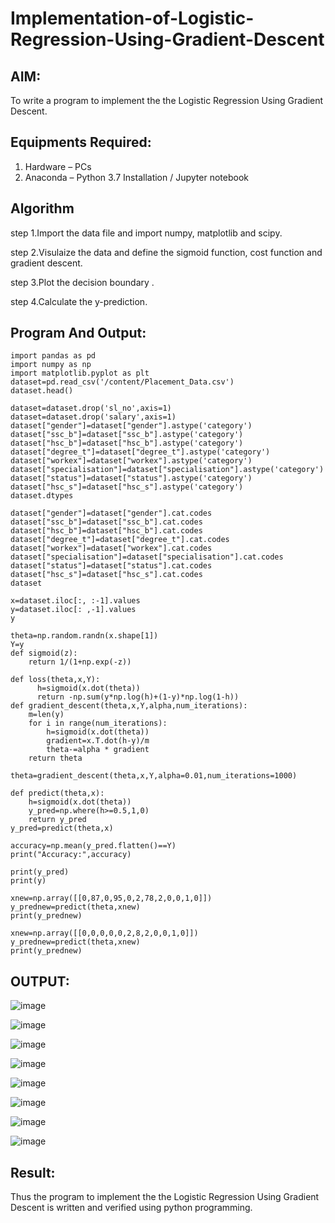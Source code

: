 # Implementation-of-Logistic-Regression-Using-Gradient-Descent

## AIM:
To write a program to implement the the Logistic Regression Using Gradient Descent.

## Equipments Required:
1. Hardware – PCs
2. Anaconda – Python 3.7 Installation / Jupyter notebook

## Algorithm

step 1.Import the data file and import numpy, matplotlib and scipy.

step 2.Visulaize the data and define the sigmoid function, cost function and gradient descent.

step 3.Plot the decision boundary .

step 4.Calculate the y-prediction.


## Program And Output:
```
import pandas as pd
import numpy as np
import matplotlib.pyplot as plt
dataset=pd.read_csv('/content/Placement_Data.csv')
dataset.head()

dataset=dataset.drop('sl_no',axis=1)
dataset=dataset.drop('salary',axis=1)
dataset["gender"]=dataset["gender"].astype('category')
dataset["ssc_b"]=dataset["ssc_b"].astype('category')
dataset["hsc_b"]=dataset["hsc_b"].astype('category')
dataset["degree_t"]=dataset["degree_t"].astype('category')
dataset["workex"]=dataset["workex"].astype('category')
dataset["specialisation"]=dataset["specialisation"].astype('category')
dataset["status"]=dataset["status"].astype('category')
dataset["hsc_s"]=dataset["hsc_s"].astype('category')
dataset.dtypes

dataset["gender"]=dataset["gender"].cat.codes
dataset["ssc_b"]=dataset["ssc_b"].cat.codes
dataset["hsc_b"]=dataset["hsc_b"].cat.codes
dataset["degree_t"]=dataset["degree_t"].cat.codes
dataset["workex"]=dataset["workex"].cat.codes
dataset["specialisation"]=dataset["specialisation"].cat.codes
dataset["status"]=dataset["status"].cat.codes
dataset["hsc_s"]=dataset["hsc_s"].cat.codes
dataset

x=dataset.iloc[:, :-1].values
y=dataset.iloc[: ,-1].values
y

theta=np.random.randn(x.shape[1])
Y=y
def sigmoid(z):
    return 1/(1+np.exp(-z))

def loss(theta,x,Y):
      h=sigmoid(x.dot(theta))
      return -np.sum(y*np.log(h)+(1-y)*np.log(1-h))
def gradient_descent(theta,x,Y,alpha,num_iterations):
    m=len(y)
    for i in range(num_iterations):
        h=sigmoid(x.dot(theta))
        gradient=x.T.dot(h-y)/m
        theta-=alpha * gradient
    return theta

theta=gradient_descent(theta,x,Y,alpha=0.01,num_iterations=1000)

def predict(theta,x):
    h=sigmoid(x.dot(theta))
    y_pred=np.where(h>=0.5,1,0)
    return y_pred
y_pred=predict(theta,x)

accuracy=np.mean(y_pred.flatten()==Y)
print("Accuracy:",accuracy)

print(y_pred)
print(y)

xnew=np.array([[0,87,0,95,0,2,78,2,0,0,1,0]])
y_prednew=predict(theta,xnew)
print(y_prednew)

xnew=np.array([[0,0,0,0,0,2,8,2,0,0,1,0]])
y_prednew=predict(theta,xnew)
print(y_prednew)
```

## OUTPUT:


![image](https://github.com/user-attachments/assets/10d6ffc6-2460-40ec-a746-11ee4997f0b9)


![image](https://github.com/user-attachments/assets/74c40643-5548-4f8c-b712-9550807ba2d5)


![image](https://github.com/user-attachments/assets/d03a9e64-8aa5-47be-acfb-aadd038392cc)


![image](https://github.com/user-attachments/assets/2e19f9e6-327f-41a0-a418-9f358766da4c)

![image](https://github.com/user-attachments/assets/f8c5f201-99db-4755-ab66-b0ef72fb25cb)


![image](https://github.com/user-attachments/assets/2c293d75-eed7-4493-9786-4bc15ac0e3ce)


![image](https://github.com/user-attachments/assets/575efd3b-6e9a-4ee6-a370-f4bf9af2792f)


![image](https://github.com/user-attachments/assets/c0a2405f-ac40-408a-81e3-538195015298)

## Result:
Thus the program to implement the the Logistic Regression Using Gradient Descent is written and verified using python programming.

